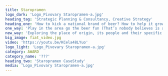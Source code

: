 ```yaml
---
title: Staropramen
logo_dark: 'Logo_Pivovary Staropramen-a.jpg'
heading_tag: 'Strategic Planning & Consultancy, Creative Strategy'
heading_one: 'How to kick a national brand of beer? How to help it grow?'
one_way: 'Play in the area go the beer fun (That’s nobody believes is actually funny)'
new_way: 'Exploring the place of origin, its people and their specific way of life.'
big_image: fiat_video.jpg
video: 'https://youtu.be/KCela48LYuo'
logo_light: 'Logo_Pivovary Staropramen-a.jpg'
category: AWARD
category_name: '???'
heading_two: 'Staropramen CaseStudy'
media: 'Logo_Pivovary Staropramen-a.jpg'
---
```


